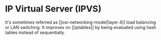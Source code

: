 # IP Virtual Server (IPVS)
It's sometimes referred as [[osi-networking-model|layer 4]] load balancing or LAN switching. It improves on [[iptables]] by being evaluated using hash tables instead of sequentially.
